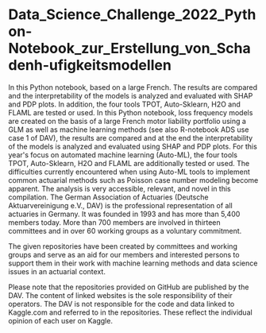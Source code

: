 # Data_Science_Challenge_2022_Python-Notebook_zur_Erstellung_von_Schadenh-ufigkeitsmodellen
In this Python notebook, based on a large French. The results are compared and the interpretability of the models is analyzed and evaluated with SHAP and PDP plots. In addition, the four tools TPOT, Auto-Sklearn, H2O and FLAML are tested or used.
In this Python notebook, loss frequency models are created on the basis of a large French motor liability portfolio using a GLM as well as machine learning methods (see also R-notebook ADS use case 1 of DAV), the results are compared and at the end the interpretability of the models is analyzed and evaluated using SHAP and PDP plots. For this year's focus on automated machine learning (Auto-ML), the four tools TPOT, Auto-Sklearn, H2O and FLAML are additionally tested or used. The difficulties currently encountered when using Auto-ML tools to implement common actuarial methods such as Poisson case number modeling become apparent. The analysis is very accessible, relevant, and novel in this compilation.
The German Association of Actuaries (Deutsche Aktuarvereinigung e.V., DAV) is the professional representation of all actuaries in Germany. It was founded in 1993 and has more than 5,400 members today. More than 700 members are involved in thirteen committees and in over 60 working groups as a voluntary commitment. 

The given repositories have been created by committees and working groups and serve as an aid for our members and interested persons to support them in their work with machine learning methods and data science issues in an actuarial context. 

Please note that the repositories provided on GitHub are published by the DAV. The content of linked websites is the sole responsibility of their operators. The DAV is not responsible for the code and data linked to Kaggle.com and referred to in the repositories. These reflect the individual opinion of each user on Kaggle.
